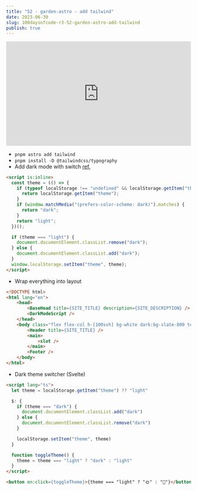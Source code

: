 ```yaml
---
title: "52 - garden-astro - add tailwind"
date: 2023-06-30
slug: 100daysofcode-r3-52-garden-astro-add-tailwind
publish: true
---
```


<iframe width="100%" style="aspect-ratio: 16 / 9;" src="https://www.youtube.com/embed/UQwJ9h1wR3Q" title="YouTube video player" frameborder="0" allow="accelerometer; autoplay; clipboard-write; encrypted-media; gyroscope; picture-in-picture; web-share" allowfullscreen></iframe>

- `pnpm astro add tailwind`
- `pnpm install -D @tailwindcss/typography` 
- Add dark mode with switch [ref.](https://www.kevinzunigacuellar.com/blog/dark-mode-in-astro)
```html
<script is:inline>
  const theme = (() => {
    if (typeof localStorage !== "undefined" && localStorage.getItem("theme")) {
      return localStorage.getItem("theme");
    }
    if (window.matchMedia("(prefers-color-scheme: dark)").matches) {
      return "dark";
    }
    return "light";
  })();

  if (theme === "light") {
    document.documentElement.classList.remove("dark");
  } else {
    document.documentElement.classList.add("dark");
  }
  window.localStorage.setItem("theme", theme);
</script>
```
- Wrap everything into layout
```html
<!DOCTYPE html>
<html lang="en">
	<head>
		<BaseHead title={SITE_TITLE} description={SITE_DESCRIPTION} />
        <DarkModeScript />
	</head>
	<body class="flex flex-col h-[100svh] bg-white dark:bg-slate-800 text-black dark:text-white">
		<Header title={SITE_TITLE} />
		<main>
            <slot />
		</main>
		<Footer />
	</body>
</html>
```
- Dark theme switcher (Svelte)
```html
<script lang="ts">
  let theme = localStorage.getItem("theme") ?? "light"

  $: {
    if (theme === "dark") {
      document.documentElement.classList.add("dark")
    } else {
      document.documentElement.classList.remove("dark")
    }

    localStorage.setItem("theme", theme)
  }

  function toggleTheme() {
    theme = theme === "light" ? "dark" : "light"
  }
</script>

<button on:click={toggleTheme}>{theme === "light" ? "🌞" : "🌙"}</button>
```